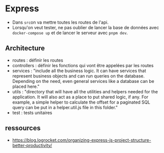 # Express

- Dans `src`on va mettre toutes les routes de l'api.
- Lorsqu'on veut tester, ne pas oublier de lancer la base de données avec `docker-compose up` et de lancer le serveur avec `pnpm dev`.


## Architecture

- routes : définir les routes
- controllers : définir les fonctions qui vont être appelées par les routes
- services : "include all the business logic. It can have services that represent business objects and can run queries on the database. Depending on the need, even general services like a database can be placed here."
- utils : "directory that will have all the utilities and helpers needed for the application. It will also act as a place to put shared logic, if any. For example, a simple helper to calculate the offset for a paginated SQL query can be put in a helper.util.js file in this folder."
- test : tests unitaires

## ressources

- https://blog.logrocket.com/organizing-express-js-project-structure-better-productivity/